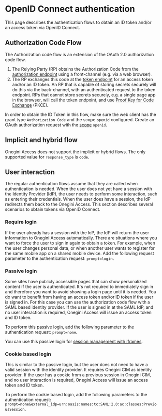 # OpenID Connect authentication

This page describes the authentication flows to obtain an ID token and/or an access token via OpenID Connect.

## Authorization Code Flow
The Authorization code flow is an extension of the OAuth 2.0 authorization code flow. 

1. The Relying Party (RP) obtains the Authorization Code from the
   [authorization endpoint](../../../api-reference/description-oauth-endpoint.md#authorization-endpoint) using a front-channel (e.g. via a
   web browser).
2. The RP exchanges this code at the [token endpoint](../../../api-reference/description-oauth-endpoint.md#token-endpoint) for an access
   token and/or an ID token. An RP that is capable of storing secrets securely will do this via the back-channel, with an authenticated
   request to the token endpoint. RPs that cannot store secrets securely, e.g. a single page app in the browser, will call the token
   endpoint, and use [Proof Key for Code Exchange](https://tools.ietf.org/html/rfc7636) (PKCE).

In order to obtain the ID Token in this flow, make sure the web client has the grant type `Authorization Code` and the scope `openid` configured. Create an
 OAuth authorization request with the [scope](scopes-and-claims.md) `openid`.
 
## Implicit and hybrid flow

Onegini Access does not support the implicit or hybrid flows. The only supported value for `response_type` is `code`.

## User interaction

The regular authentication flows assume that they are called when authentication is needed. When the user does not yet have a session with the Identity Provider 
(IdP), the user needs to perform some interaction, such as entering their credentials. When the user does have a session, the IdP redirects them back to the 
Onegini Access. This section describes several scenarios to obtain tokens via OpenID Connect.  

### Require login
If the user already has a session with the IdP, the IdP will return the user information to Onegini Access automatically. There are situations where
you want to force the user to sign in again to obtain a token. For example, when the user changes personal data, or when another user wants to register for the 
same mobile app on a shared mobile device. Add the following request parameter to the authentication request: `prompt=login`.

### Passive login
Some sites have publicly accessible pages that can show personalized content if the user is authenticated. It's not required to immediately sign in and 
therefore you want to avoid showing a login page until it is needed. You do want to benefit from having an access token and/or ID token if the user is signed in. 
For this case you can use the authorization code flow with a SAML based identity provider.  If the user is signed in at the SAML IdP, and no user interaction is 
required, Onegini Access will issue an access token and ID token. 

To perform this passive login, add the following parameter to the authentication request: `prompt=none`.

You can use this passive login for [session management with iframes](../session-management/session-monitoring-with-iframes.md).

### Cookie based login
This is similar to the passive login, but the user does not need to have a valid session with the identity provider. It requires Onegini CIM as
identity provider. If the user has a cookie from a previous session in Onegini CIM, and no user interaction is required, Onegini Access 
will issue an access token and ID token.

To perform the cookie based login, add the following parameters to the authentication request: 
`prompt=none&external_idp=urn:oasis:names:tc:SAML:2.0:ac:classes:PreviousSession`. 
